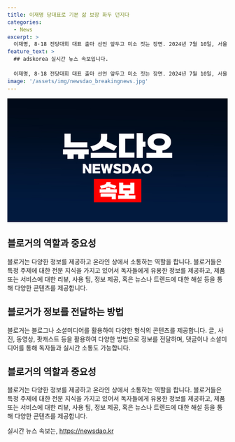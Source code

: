 ```yaml
---
title: 이재명 당대표로 기본 삶 보장 화두 던지다
categories:
  - News
excerpt: >
  이재명, 8·18 전당대회 대표 출마 선언 앞두고 미소 짓는 장면. 2024년 7월 10일, 서울 여의도 당사에서. (150자)
feature_text: >
  ## adskorea 실시간 뉴스 속보입니다.

  이재명, 8·18 전당대회 대표 출마 선언 앞두고 미소 짓는 장면. 2024년 7월 10일, 서울 여의도 당사에서. (150자)
image: '/assets/img/newsdao_breakingnews.jpg'
---
```


<p><img src="/assets/img/newsdao_breakingnews.jpg" alt="adskorea 속보" /></p>

<h2 data-ke-size="size26">블로거의 역할과 중요성</h2>

<p data-ke-size="size16">블로거는 다양한 정보를 제공하고 온라인 상에서 소통하는 역할을 합니다. 블로거들은 특정 주제에 대한 전문 지식을 가지고 있어서 독자들에게 유용한 정보를 제공하고, 제품 또는 서비스에 대한 리뷰, 사용 팁, 정보 제공, 혹은 뉴스나 트렌드에 대한 해설 등을 통해 다양한 콘텐츠를 제공합니다.</p>

<h2 data-ke-size="size26">블로거가 정보를 전달하는 방법</h2>

<p data-ke-size="size16">블로거는 블로그나 소셜미디어를 활용하여 다양한 형식의 콘텐츠를 제공합니다. 글, 사진, 동영상, 팟캐스트 등을 활용하여 다양한 방법으로 정보를 전달하며, 댓글이나 소셜미디어를 통해 독자들과 실시간 소통도 가능합니다.</p>

<h2 data-ke-size="size26">블로거의 역할과 중요성</h2>

<p data-ke-size="size16">블로거는 다양한 정보를 제공하고 온라인 상에서 소통하는 역할을 합니다. 블로거들은 특정 주제에 대한 전문 지식을 가지고 있어서 독자들에게 유용한 정보를 제공하고, 제품 또는 서비스에 대한 리뷰, 사용 팁, 정보 제공, 혹은 뉴스나 트렌드에 대한 해설 등을 통해 다양한 콘텐츠를 제공합니다.</p>
실시간 뉴스 속보는, <a href="https://newsdao.kr" rel="dofollow">https://newsdao.kr</a>



